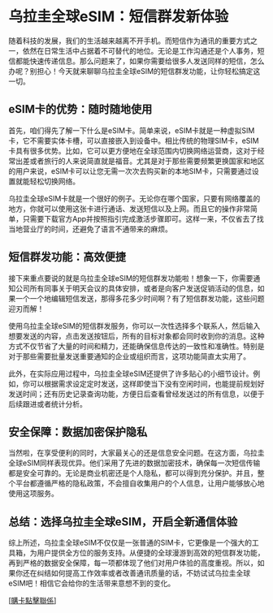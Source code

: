 # 乌拉圭全球eSIM：短信群发新体验

随着科技的发展，我们的生活越来越离不开手机。而短信作为通讯的重要方式之一，依然在日常生活中占据着不可替代的地位。无论是工作沟通还是个人事务，短信都能快速传递信息。那么问题来了，如果你需要给很多人发送同样的短信，怎么办呢？别担心！今天就来聊聊乌拉圭全球eSIM的短信群发功能，让你轻松搞定这一切。

## eSIM卡的优势：随时随地使用

首先，咱们得先了解一下什么是eSIM卡。简单来说，eSIM卡就是一种虚拟SIM卡，它不需要实体卡槽，可以直接嵌入到设备中。相比传统的物理SIM卡，eSIM卡具有很多优势。比如，它可以更方便地在全球范围内切换网络运营商，这对于经常出差或者旅行的人来说简直就是福音。尤其是对于那些需要频繁更换国家和地区的用户来说，eSIM卡可以让您无需一次次去购买新的本地SIM卡，只需要通过设置就能轻松切换网络。

乌拉圭全球eSIM卡就是一个很好的例子。无论你在哪个国家，只要有网络覆盖的地方，你就可以使用这张卡进行通话、发送短信以及上网。而且它的操作非常简单，只需要下载官方App并按照指引完成激活步骤即可。这样一来，不仅省去了找当地营业厅的时间，还避免了语言不通带来的麻烦。

## 短信群发功能：高效便捷

接下来重点要说的就是乌拉圭全球eSIM的短信群发功能啦！想象一下，你需要通知公司所有同事关于明天会议的具体安排，或者是向客户发送促销活动的信息，如果一个一个地编辑短信发送，那得多花多少时间啊？有了短信群发功能，这些问题迎刃而解！

使用乌拉圭全球eSIM的短信群发服务，你可以一次性选择多个联系人，然后输入想要发送的内容，点击发送按钮后，所有的目标对象都会同时收到你的消息。这种方式不仅节省了大量的时间和精力，还能确保信息传达的一致性和准确性。特别是对于那些需要批量发送重要通知的企业或组织而言，这项功能简直太实用了。

此外，在实际应用过程中，乌拉圭全球eSIM还提供了许多贴心的小细节设计。例如，你可以根据需求设定定时发送，这样即使当下没有空闲时间，也能提前规划好发送时间；还有历史记录查询功能，方便日后查看曾经发送过的所有信息，以便于后续跟进或者统计分析。

## 安全保障：数据加密保护隐私

当然啦，在享受便利的同时，大家最关心的还是信息安全问题。在这方面，乌拉圭全球eSIM同样表现优异。他们采用了先进的数据加密技术，确保每一次短信传输都是安全可靠的。无论是商业机密还是个人隐私，都可以得到充分保护。并且，整个平台都遵循严格的隐私政策，不会擅自收集用户的个人信息，让用户能够放心地使用这项服务。

## 总结：选择乌拉圭全球eSIM，开启全新通信体验

综上所述，乌拉圭全球eSIM不仅仅是一张普通的SIM卡，它更像是一个强大的工具箱，为用户提供全方位的服务支持。从便捷的全球漫游到高效的短信群发功能，再到严格的数据安全保障，每一项都体现了他们对用户体验的高度重视。所以，如果你还在纠结如何提高工作效率或者改善通讯质量的话，不妨试试乌拉圭全球eSIM吧！相信它会给你的生活带来意想不到的变化。

[[購卡點擊聯係](https://t.me/s/SXDXQF)]